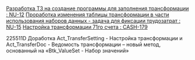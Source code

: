 [Разработка ТЗ на создание программы для заполнения трансформации : NU-12](https://yt.surgutneftegas.ru:4443/issue/NU-12)
[Проработка изменения таблицы трансформации в части использования наборов данных - задача для фиксации трудозатрат : NU-15](https://yt.surgutneftegas.ru:4443/issue/NU-15)
[Настройка трансформации 71го счета : CASH-179](https://yt.surgutneftegas.ru:4443/issue/CASH-179)

225511D Доработка Act_TransferSetting -  Настройка трансформации и Act_TransferDoc - Ведомость трансформации – новый метод, основанный на «Btk_ValueSet - Набор значений»